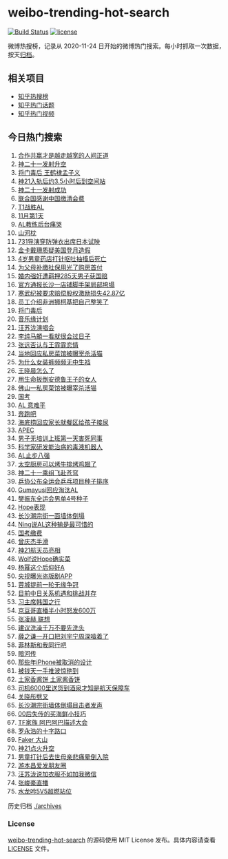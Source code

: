 # weibo-trending-hot-search

[![Build Status](https://github.com/justjavac/weibo-trending-hot-search/workflows/ci/badge.svg?branch=master)](https://github.com/justjavac/weibo-trending-hot-search/actions)
[![license](https://img.shields.io/github/license/justjavac/weibo-trending-hot-search)](https://github.com/justjavac/weibo-trending-hot-search/blob/master/LICENSE)

微博热搜榜，记录从 2020-11-24 日开始的微博热门搜索。每小时抓取一次数据，按天[归档](./archives)。

## 相关项目

- [知乎热搜榜](https://github.com/justjavac/zhihu-trending-top-search)
- [知乎热门话题](https://github.com/justjavac/zhihu-trending-hot-questions)
- [知乎热门视频](https://github.com/justjavac/zhihu-trending-hot-video)

## 今日热门搜索

<!-- BEGIN -->
<!-- 最后更新时间 Sat Nov 01 2025 05:08:01 GMT+0800 (China Standard Time) -->

1. [合作共赢才是越走越宽的人间正道](https://s.weibo.com//weibo?q=%23%E5%90%88%E4%BD%9C%E5%85%B1%E8%B5%A2%E6%89%8D%E6%98%AF%E8%B6%8A%E8%B5%B0%E8%B6%8A%E5%AE%BD%E7%9A%84%E4%BA%BA%E9%97%B4%E6%AD%A3%E9%81%93%23&Refer=new_time)
1. [神二十一发射升空](https://s.weibo.com//weibo?q=%23%E7%A5%9E%E4%BA%8C%E5%8D%81%E4%B8%80%E5%8F%91%E5%B0%84%E5%8D%87%E7%A9%BA%23&t=31&band_rank=15&Refer=top)
1. [将门毒后 王鹤棣孟子义](https://s.weibo.com//weibo?q=%E5%B0%86%E9%97%A8%E6%AF%92%E5%90%8E%20%E7%8E%8B%E9%B9%A4%E6%A3%A3%E5%AD%9F%E5%AD%90%E4%B9%89&t=31&band_rank=1&Refer=top)
1. [神21入轨后约3.5小时后到空间站](https://s.weibo.com//weibo?q=%23%E7%A5%9E21%E5%85%A5%E8%BD%A8%E5%90%8E%E7%BA%A63.5%E5%B0%8F%E6%97%B6%E5%90%8E%E5%88%B0%E7%A9%BA%E9%97%B4%E7%AB%99%23&t=31&band_rank=3&Refer=top)
1. [神二十一发射成功](https://s.weibo.com//weibo?q=%23%E7%A5%9E%E4%BA%8C%E5%8D%81%E4%B8%80%E5%8F%91%E5%B0%84%E6%88%90%E5%8A%9F%23&t=31&band_rank=11&Refer=top)
1. [联合国感谢中国缴清会费](https://s.weibo.com//weibo?q=%23%E8%81%94%E5%90%88%E5%9B%BD%E6%84%9F%E8%B0%A2%E4%B8%AD%E5%9B%BD%E7%BC%B4%E6%B8%85%E4%BC%9A%E8%B4%B9%23&t=31&band_rank=4&Refer=top)
1. [T1战胜AL](https://s.weibo.com//weibo?q=T1%E6%88%98%E8%83%9CAL&t=31&band_rank=6&Refer=top)
1. [11月第1天](https://s.weibo.com//weibo?q=%2311%E6%9C%88%E7%AC%AC1%E5%A4%A9%23&t=31&band_rank=36&Refer=top)
1. [AL教练后台痛哭](https://s.weibo.com//weibo?q=%23AL%E6%95%99%E7%BB%83%E5%90%8E%E5%8F%B0%E7%97%9B%E5%93%AD%23&t=31&band_rank=8&Refer=top)
1. [山河枕](https://s.weibo.com//weibo?q=%E5%B1%B1%E6%B2%B3%E6%9E%95&t=31&band_rank=50&Refer=top)
1. [731导演穿防弹衣出席日本试映](https://s.weibo.com//weibo?q=731%E5%AF%BC%E6%BC%94%E7%A9%BF%E9%98%B2%E5%BC%B9%E8%A1%A3%E5%87%BA%E5%B8%AD%E6%97%A5%E6%9C%AC%E8%AF%95%E6%98%A0&t=31&band_rank=19&Refer=top)
1. [金卡戴珊质疑美国登月造假](https://s.weibo.com//weibo?q=%23%E9%87%91%E5%8D%A1%E6%88%B4%E7%8F%8A%E8%B4%A8%E7%96%91%E7%BE%8E%E5%9B%BD%E7%99%BB%E6%9C%88%E9%80%A0%E5%81%87%23&t=31&band_rank=39&Refer=top)
1. [4岁男童药店打针呕吐抽搐后死亡](https://s.weibo.com//weibo?q=%234%E5%B2%81%E7%94%B7%E7%AB%A5%E8%8D%AF%E5%BA%97%E6%89%93%E9%92%88%E5%91%95%E5%90%90%E6%8A%BD%E6%90%90%E5%90%8E%E6%AD%BB%E4%BA%A1%23&t=31&band_rank=11&Refer=top)
1. [为父母补缴社保用光了购房首付](https://s.weibo.com//weibo?q=%23%E4%B8%BA%E7%88%B6%E6%AF%8D%E8%A1%A5%E7%BC%B4%E7%A4%BE%E4%BF%9D%E7%94%A8%E5%85%89%E4%BA%86%E8%B4%AD%E6%88%BF%E9%A6%96%E4%BB%98%23&t=31&band_rank=14&Refer=top)
1. [婚内强奸遭羁押285天男子获国赔](https://s.weibo.com//weibo?q=%23%E5%A9%9A%E5%86%85%E5%BC%BA%E5%A5%B8%E9%81%AD%E7%BE%81%E6%8A%BC285%E5%A4%A9%E7%94%B7%E5%AD%90%E8%8E%B7%E5%9B%BD%E8%B5%94%23&t=31&band_rank=25&Refer=top)
1. [官方通报长沙一店铺脚手架局部垮塌](https://s.weibo.com//weibo?q=%23%E5%AE%98%E6%96%B9%E9%80%9A%E6%8A%A5%E9%95%BF%E6%B2%99%E4%B8%80%E5%BA%97%E9%93%BA%E8%84%9A%E6%89%8B%E6%9E%B6%E5%B1%80%E9%83%A8%E5%9E%AE%E5%A1%8C%23&t=31&band_rank=35&Refer=top)
1. [寒武纪被要求赔偿股权激励损失42.87亿](https://s.weibo.com//weibo?q=%23%E5%AF%92%E6%AD%A6%E7%BA%AA%E8%A2%AB%E8%A6%81%E6%B1%82%E8%B5%94%E5%81%BF%E8%82%A1%E6%9D%83%E6%BF%80%E5%8A%B1%E6%8D%9F%E5%A4%B142.87%E4%BA%BF%23&t=31&band_rank=32&Refer=top)
1. [员工介绍非洲狮柯基把自己整笑了](https://s.weibo.com//weibo?q=%23%E5%91%98%E5%B7%A5%E4%BB%8B%E7%BB%8D%E9%9D%9E%E6%B4%B2%E7%8B%AE%E6%9F%AF%E5%9F%BA%E6%8A%8A%E8%87%AA%E5%B7%B1%E6%95%B4%E7%AC%91%E4%BA%86%23&t=31&band_rank=36&Refer=top)
1. [将门毒后](https://s.weibo.com//weibo?q=%E5%B0%86%E9%97%A8%E6%AF%92%E5%90%8E&t=31&band_rank=20&Refer=top)
1. [音乐缘计划](https://s.weibo.com//weibo?q=%E9%9F%B3%E4%B9%90%E7%BC%98%E8%AE%A1%E5%88%92&t=31&band_rank=49&Refer=top)
1. [汪苏泷演唱会](https://s.weibo.com//weibo?q=%E6%B1%AA%E8%8B%8F%E6%B3%B7%E6%BC%94%E5%94%B1%E4%BC%9A&t=31&band_rank=18&Refer=top)
1. [李纯马頔一看就很会过日子](https://s.weibo.com//weibo?q=%E6%9D%8E%E7%BA%AF%E9%A9%AC%E9%A0%94%E4%B8%80%E7%9C%8B%E5%B0%B1%E5%BE%88%E4%BC%9A%E8%BF%87%E6%97%A5%E5%AD%90&t=31&band_rank=21&Refer=top)
1. [张远否认与王霏霏恋情](https://s.weibo.com//weibo?q=%23%E5%BC%A0%E8%BF%9C%E5%90%A6%E8%AE%A4%E4%B8%8E%E7%8E%8B%E9%9C%8F%E9%9C%8F%E6%81%8B%E6%83%85%23&t=31&band_rank=22&Refer=top)
1. [当地回应私房菜馆被曝宰杀活猫](https://s.weibo.com//weibo?q=%23%E5%BD%93%E5%9C%B0%E5%9B%9E%E5%BA%94%E7%A7%81%E6%88%BF%E8%8F%9C%E9%A6%86%E8%A2%AB%E6%9B%9D%E5%AE%B0%E6%9D%80%E6%B4%BB%E7%8C%AB%23&t=31&band_rank=37&Refer=top)
1. [为什么女装裤频频无中生裆](https://s.weibo.com//weibo?q=%23%E4%B8%BA%E4%BB%80%E4%B9%88%E5%A5%B3%E8%A3%85%E8%A3%A4%E9%A2%91%E9%A2%91%E6%97%A0%E4%B8%AD%E7%94%9F%E8%A3%86%23&t=31&band_rank=30&Refer=top)
1. [王晓晨怎么了](https://s.weibo.com//weibo?q=%23%E7%8E%8B%E6%99%93%E6%99%A8%E6%80%8E%E4%B9%88%E4%BA%86%23&t=31&band_rank=42&Refer=top)
1. [用生命扳倒安德鲁王子的女人](https://s.weibo.com//weibo?q=%23%E7%94%A8%E7%94%9F%E5%91%BD%E6%89%B3%E5%80%92%E5%AE%89%E5%BE%B7%E9%B2%81%E7%8E%8B%E5%AD%90%E7%9A%84%E5%A5%B3%E4%BA%BA%23&t=31&band_rank=49&Refer=top)
1. [佛山一私房菜馆被曝宰杀活猫](https://s.weibo.com//weibo?q=%23%E4%BD%9B%E5%B1%B1%E4%B8%80%E7%A7%81%E6%88%BF%E8%8F%9C%E9%A6%86%E8%A2%AB%E6%9B%9D%E5%AE%B0%E6%9D%80%E6%B4%BB%E7%8C%AB%23&t=31&band_rank=12&Refer=top)
1. [国考](https://s.weibo.com//weibo?q=%E5%9B%BD%E8%80%83&t=31&band_rank=2&Refer=top)
1. [AL 意难平](https://s.weibo.com//weibo?q=AL%20%E6%84%8F%E9%9A%BE%E5%B9%B3&t=31&band_rank=26&Refer=top)
1. [奔跑吧](https://s.weibo.com//weibo?q=%E5%A5%94%E8%B7%91%E5%90%A7&t=31&band_rank=20&Refer=top)
1. [海底捞回应家长就餐区给孩子接尿](https://s.weibo.com//weibo?q=%23%E6%B5%B7%E5%BA%95%E6%8D%9E%E5%9B%9E%E5%BA%94%E5%AE%B6%E9%95%BF%E5%B0%B1%E9%A4%90%E5%8C%BA%E7%BB%99%E5%AD%A9%E5%AD%90%E6%8E%A5%E5%B0%BF%23&t=31&band_rank=28&Refer=top)
1. [APEC](https://s.weibo.com//weibo?q=APEC&t=31&band_rank=43&Refer=top)
1. [男子无培训上班第一天害死同事](https://s.weibo.com//weibo?q=%23%E7%94%B7%E5%AD%90%E6%97%A0%E5%9F%B9%E8%AE%AD%E4%B8%8A%E7%8F%AD%E7%AC%AC%E4%B8%80%E5%A4%A9%E5%AE%B3%E6%AD%BB%E5%90%8C%E4%BA%8B%23&t=31&band_rank=38&Refer=top)
1. [科学家研发能治病的毒液机器人](https://s.weibo.com//weibo?q=%23%E7%A7%91%E5%AD%A6%E5%AE%B6%E7%A0%94%E5%8F%91%E8%83%BD%E6%B2%BB%E7%97%85%E7%9A%84%E6%AF%92%E6%B6%B2%E6%9C%BA%E5%99%A8%E4%BA%BA%23&t=31&band_rank=16&Refer=top)
1. [AL止步八强](https://s.weibo.com//weibo?q=AL%E6%AD%A2%E6%AD%A5%E5%85%AB%E5%BC%BA&t=31&band_rank=34&Refer=top)
1. [太空厨房可以烤牛排烤鸡翅了](https://s.weibo.com//weibo?q=%23%E5%A4%AA%E7%A9%BA%E5%8E%A8%E6%88%BF%E5%8F%AF%E4%BB%A5%E7%83%A4%E7%89%9B%E6%8E%92%E7%83%A4%E9%B8%A1%E7%BF%85%E4%BA%86%23&t=31&band_rank=45&Refer=top)
1. [神二十一乘组飞赴苍穹](https://s.weibo.com//weibo?q=%23%E7%A5%9E%E4%BA%8C%E5%8D%81%E4%B8%80%E4%B9%98%E7%BB%84%E9%A3%9E%E8%B5%B4%E8%8B%8D%E7%A9%B9%23&t=31&band_rank=10&Refer=top)
1. [乒协公布全运会乒乓项目种子排序](https://s.weibo.com//weibo?q=%E4%B9%92%E5%8D%8F%E5%85%AC%E5%B8%83%E5%85%A8%E8%BF%90%E4%BC%9A%E4%B9%92%E4%B9%93%E9%A1%B9%E7%9B%AE%E7%A7%8D%E5%AD%90%E6%8E%92%E5%BA%8F&t=31&band_rank=45&Refer=top)
1. [Gumayusi回应淘汰AL](https://s.weibo.com//weibo?q=Gumayusi%E5%9B%9E%E5%BA%94%E6%B7%98%E6%B1%B0AL&t=31&band_rank=13&Refer=top)
1. [樊振东全运会男单4号种子](https://s.weibo.com//weibo?q=%E6%A8%8A%E6%8C%AF%E4%B8%9C%E5%85%A8%E8%BF%90%E4%BC%9A%E7%94%B7%E5%8D%954%E5%8F%B7%E7%A7%8D%E5%AD%90&t=31&band_rank=5&Refer=top)
1. [Hope表现](https://s.weibo.com//weibo?q=%23Hope%E8%A1%A8%E7%8E%B0%23&t=31&band_rank=48&Refer=top)
1. [长沙潮宗街一面墙体倒塌](https://s.weibo.com//weibo?q=%23%E9%95%BF%E6%B2%99%E6%BD%AE%E5%AE%97%E8%A1%97%E4%B8%80%E9%9D%A2%E5%A2%99%E4%BD%93%E5%80%92%E5%A1%8C%23&t=31&band_rank=7&Refer=top)
1. [Ning说AL这种输是最可惜的](https://s.weibo.com//weibo?q=Ning%E8%AF%B4AL%E8%BF%99%E7%A7%8D%E8%BE%93%E6%98%AF%E6%9C%80%E5%8F%AF%E6%83%9C%E7%9A%84&t=31&band_rank=31&Refer=top)
1. [国考缴费](https://s.weibo.com//weibo?q=%E5%9B%BD%E8%80%83%E7%BC%B4%E8%B4%B9&t=31&band_rank=4&Refer=top)
1. [曾庆杰手滑](https://s.weibo.com//weibo?q=%E6%9B%BE%E5%BA%86%E6%9D%B0%E6%89%8B%E6%BB%91&t=31&band_rank=23&Refer=top)
1. [神21航天员亮相](https://s.weibo.com//weibo?q=%23%E7%A5%9E21%E8%88%AA%E5%A4%A9%E5%91%98%E4%BA%AE%E7%9B%B8%23&t=31&band_rank=9&Refer=top)
1. [Wolf说Hope确实菜](https://s.weibo.com//weibo?q=%23Wolf%E8%AF%B4Hope%E7%A1%AE%E5%AE%9E%E8%8F%9C%23&t=31&band_rank=46&Refer=top)
1. [杨幂这个后仰好A](https://s.weibo.com//weibo?q=%E6%9D%A8%E5%B9%82%E8%BF%99%E4%B8%AA%E5%90%8E%E4%BB%B0%E5%A5%BDA&t=31&band_rank=39&Refer=top)
1. [央视曝光盗版剧APP](https://s.weibo.com//weibo?q=%23%E5%A4%AE%E8%A7%86%E6%9B%9D%E5%85%89%E7%9B%97%E7%89%88%E5%89%A7APP%23&t=31&band_rank=17&Refer=top)
1. [蓉城提前一轮无缘争冠](https://s.weibo.com//weibo?q=%23%E8%93%89%E5%9F%8E%E6%8F%90%E5%89%8D%E4%B8%80%E8%BD%AE%E6%97%A0%E7%BC%98%E4%BA%89%E5%86%A0%23&t=31&band_rank=49&Refer=top)
1. [目前中日关系机遇和挑战并存](https://s.weibo.com//weibo?q=%23%E7%9B%AE%E5%89%8D%E4%B8%AD%E6%97%A5%E5%85%B3%E7%B3%BB%E6%9C%BA%E9%81%87%E5%92%8C%E6%8C%91%E6%88%98%E5%B9%B6%E5%AD%98%23&t=31&band_rank=49&Refer=top)
1. [习主席韩国之行](https://s.weibo.com//weibo?q=%23%E4%B9%A0%E4%B8%BB%E5%B8%AD%E9%9F%A9%E5%9B%BD%E4%B9%8B%E8%A1%8C%23&Refer=new_time)
1. [京豆哥直播半小时怒发600万](https://s.weibo.com//weibo?q=%23%E4%BA%AC%E8%B1%86%E5%93%A5%E7%9B%B4%E6%92%AD%E5%8D%8A%E5%B0%8F%E6%97%B6%E6%80%92%E5%8F%91600%E4%B8%87%23&t=31&band_rank=47&Refer=top)
1. [张凌赫 联想](https://s.weibo.com//weibo?q=%E5%BC%A0%E5%87%8C%E8%B5%AB%20%E8%81%94%E6%83%B3&t=31&band_rank=47&Refer=top)
1. [建议洗澡千万不要先洗头](https://s.weibo.com//weibo?q=%E5%BB%BA%E8%AE%AE%E6%B4%97%E6%BE%A1%E5%8D%83%E4%B8%87%E4%B8%8D%E8%A6%81%E5%85%88%E6%B4%97%E5%A4%B4&t=31&band_rank=27&Refer=top)
1. [薛之谦一开口把刘宇宁周深噎着了](https://s.weibo.com//weibo?q=%E8%96%9B%E4%B9%8B%E8%B0%A6%E4%B8%80%E5%BC%80%E5%8F%A3%E6%8A%8A%E5%88%98%E5%AE%87%E5%AE%81%E5%91%A8%E6%B7%B1%E5%99%8E%E7%9D%80%E4%BA%86&t=31&band_rank=33&Refer=top)
1. [菲林斯和我同行吧](https://s.weibo.com//weibo?q=%E8%8F%B2%E6%9E%97%E6%96%AF%E5%92%8C%E6%88%91%E5%90%8C%E8%A1%8C%E5%90%A7&t=31&band_rank=50&Refer=top)
1. [暗河传](https://s.weibo.com//weibo?q=%E6%9A%97%E6%B2%B3%E4%BC%A0&t=31&band_rank=30&Refer=top)
1. [那些年iPhone被取消的设计](https://s.weibo.com//weibo?q=%E9%82%A3%E4%BA%9B%E5%B9%B4iPhone%E8%A2%AB%E5%8F%96%E6%B6%88%E7%9A%84%E8%AE%BE%E8%AE%A1&t=31&band_rank=47&Refer=top)
1. [被钱天一手推波惊艳到](https://s.weibo.com//weibo?q=%23%E8%A2%AB%E9%92%B1%E5%A4%A9%E4%B8%80%E6%89%8B%E6%8E%A8%E6%B3%A2%E6%83%8A%E8%89%B3%E5%88%B0%23&t=31&band_rank=47&Refer=top)
1. [土家香酱饼 土家酱香饼](https://s.weibo.com//weibo?q=%E5%9C%9F%E5%AE%B6%E9%A6%99%E9%85%B1%E9%A5%BC%20%E5%9C%9F%E5%AE%B6%E9%85%B1%E9%A6%99%E9%A5%BC&t=31&band_rank=32&Refer=top)
1. [司机6000里送货到酒泉才知是航天保障车](https://s.weibo.com//weibo?q=%23%E5%8F%B8%E6%9C%BA6000%E9%87%8C%E9%80%81%E8%B4%A7%E5%88%B0%E9%85%92%E6%B3%89%E6%89%8D%E7%9F%A5%E6%98%AF%E8%88%AA%E5%A4%A9%E4%BF%9D%E9%9A%9C%E8%BD%A6%23&t=31&band_rank=16&Refer=top)
1. [关晓彤劈叉](https://s.weibo.com//weibo?q=%E5%85%B3%E6%99%93%E5%BD%A4%E5%8A%88%E5%8F%89&t=31&band_rank=29&Refer=top)
1. [长沙潮宗街墙体倒塌目击者发声](https://s.weibo.com//weibo?q=%23%E9%95%BF%E6%B2%99%E6%BD%AE%E5%AE%97%E8%A1%97%E5%A2%99%E4%BD%93%E5%80%92%E5%A1%8C%E7%9B%AE%E5%87%BB%E8%80%85%E5%8F%91%E5%A3%B0%23&t=31&band_rank=44&Refer=top)
1. [00后失传的买海鲜小技巧](https://s.weibo.com//weibo?q=00%E5%90%8E%E5%A4%B1%E4%BC%A0%E7%9A%84%E4%B9%B0%E6%B5%B7%E9%B2%9C%E5%B0%8F%E6%8A%80%E5%B7%A7&t=31&band_rank=45&Refer=top)
1. [TF家族 阿巴阿巴描述大会](https://s.weibo.com//weibo?q=TF%E5%AE%B6%E6%97%8F%20%E9%98%BF%E5%B7%B4%E9%98%BF%E5%B7%B4%E6%8F%8F%E8%BF%B0%E5%A4%A7%E4%BC%9A&t=31&band_rank=39&Refer=top)
1. [罗永浩的十字路口](https://s.weibo.com//weibo?q=%E7%BD%97%E6%B0%B8%E6%B5%A9%E7%9A%84%E5%8D%81%E5%AD%97%E8%B7%AF%E5%8F%A3&t=31&band_rank=49&Refer=top)
1. [Faker 大山](https://s.weibo.com//weibo?q=Faker%20%E5%A4%A7%E5%B1%B1&t=31&band_rank=46&Refer=top)
1. [神21点火升空](https://s.weibo.com//weibo?q=%23%E7%A5%9E21%E7%82%B9%E7%81%AB%E5%8D%87%E7%A9%BA%23&t=31&band_rank=24&Refer=top)
1. [男童打针后去世母亲悲痛晕倒入院](https://s.weibo.com//weibo?q=%23%E7%94%B7%E7%AB%A5%E6%89%93%E9%92%88%E5%90%8E%E5%8E%BB%E4%B8%96%E6%AF%8D%E4%BA%B2%E6%82%B2%E7%97%9B%E6%99%95%E5%80%92%E5%85%A5%E9%99%A2%23&t=31&band_rank=39&Refer=top)
1. [游本昌爱发朋友圈](https://s.weibo.com//weibo?q=%23%E6%B8%B8%E6%9C%AC%E6%98%8C%E7%88%B1%E5%8F%91%E6%9C%8B%E5%8F%8B%E5%9C%88%23&t=31&band_rank=40&Refer=top)
1. [汪苏泷说加衣服不如加我微信](https://s.weibo.com//weibo?q=%E6%B1%AA%E8%8B%8F%E6%B3%B7%E8%AF%B4%E5%8A%A0%E8%A1%A3%E6%9C%8D%E4%B8%8D%E5%A6%82%E5%8A%A0%E6%88%91%E5%BE%AE%E4%BF%A1&t=31&band_rank=41&Refer=top)
1. [张峻豪直播](https://s.weibo.com//weibo?q=%E5%BC%A0%E5%B3%BB%E8%B1%AA%E7%9B%B4%E6%92%AD&t=31&band_rank=47&Refer=top)
1. [水龙吟5V5超燃站位](https://s.weibo.com//weibo?q=%E6%B0%B4%E9%BE%99%E5%90%9F5V5%E8%B6%85%E7%87%83%E7%AB%99%E4%BD%8D&t=31&band_rank=50&Refer=top)

<!-- END -->

历史归档 [./archives](./archives)

### License

[weibo-trending-hot-search](https://github.com/justjavac/weibo-trending-hot-search) 的源码使用 MIT License
发布。具体内容请查看 [LICENSE](./LICENSE) 文件。
